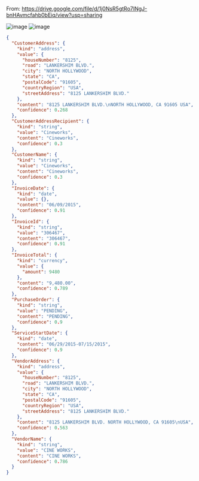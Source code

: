 From: https://drive.google.com/file/d/1j0NsR5gtRo7INgJ-bnHAvmcfahb0bEiq/view?usp=sharing

![image](https://user-images.githubusercontent.com/42508203/227658915-554cdece-a2df-411d-b2c1-3abc96a99d20.png)
![image](https://user-images.githubusercontent.com/42508203/227658924-38205494-5bc6-49b6-ae51-45a94d882bad.png)


```json
{
  "CustomerAddress": {
    "kind": "address",
    "value": {
      "houseNumber": "8125",
      "road": "LANKERSHIM BLVD.",
      "city": "NORTH HOLLYWOOD",
      "state": "CA",
      "postalCode": "91605",
      "countryRegion": "USA",
      "streetAddress": "8125 LANKERSHIM BLVD."
    },
    "content": "8125 LANKERSHIM BLVD.\nNORTH HOLLYWOOD, CA 91605 USA",
    "confidence": 0.268
  },
  "CustomerAddressRecipient": {
    "kind": "string",
    "value": "Cineworks",
    "content": "Cineworks",
    "confidence": 0.3
  },
  "CustomerName": {
    "kind": "string",
    "value": "Cineworks",
    "content": "Cineworks",
    "confidence": 0.3
  },
  "InvoiceDate": {
    "kind": "date",
    "value": {},
    "content": "06/09/2015",
    "confidence": 0.91
  },
  "InvoiceId": {
    "kind": "string",
    "value": "306467",
    "content": "306467",
    "confidence": 0.91
  },
  "InvoiceTotal": {
    "kind": "currency",
    "value": {
      "amount": 9480
    },
    "content": "9,480.00",
    "confidence": 0.789
  },
  "PurchaseOrder": {
    "kind": "string",
    "value": "PENDING",
    "content": "PENDING",
    "confidence": 0.9
  },
  "ServiceStartDate": {
    "kind": "date",
    "content": "06/29/2015-07/15/2015",
    "confidence": 0.9
  },
  "VendorAddress": {
    "kind": "address",
    "value": {
      "houseNumber": "8125",
      "road": "LANKERSHIM BLVD.",
      "city": "NORTH HOLLYWOOD",
      "state": "CA",
      "postalCode": "91605",
      "countryRegion": "USA",
      "streetAddress": "8125 LANKERSHIM BLVD."
    },
    "content": "8125 LANKERSHIM BLVD. NORTH HOLLYWOOD, CA 91605\nUSA",
    "confidence": 0.563
  },
  "VendorName": {
    "kind": "string",
    "value": "CINE WORKS",
    "content": "CINE WORKS",
    "confidence": 0.786
  }
}
```
